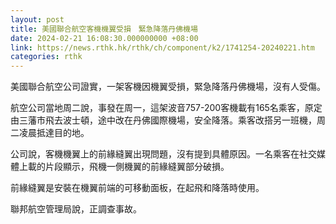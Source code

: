 ```yaml
---
layout: post
title: 美國聯合航空客機機翼受損　緊急降落丹佛機場
date: 2024-02-21 16:08:30.000000000 +08:00
link: https://news.rthk.hk/rthk/ch/component/k2/1741254-20240221.htm
categories: rthk
---
```


美國聯合航空公司證實，一架客機因機翼受損，緊急降落丹佛機場，沒有人受傷。

航空公司當地周二說，事發在周一，這架波音757-200客機載有165名乘客，原定由三藩市飛去波士頓，途中改在丹佛國際機場，安全降落。乘客改搭另一班機，周二凌晨抵達目的地。

公司說，客機機翼上的前緣縫翼出現問題，沒有提到具體原因。一名乘客在社交媒體上載的片段顯示，飛機一側機翼的前緣縫翼部分破損。

前緣縫翼是安裝在機翼前端的可移動面板，在起飛和降落時使用。

聯邦航空管理局說，正調查事故。

